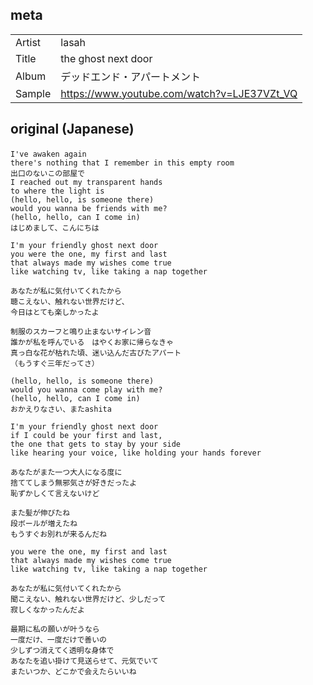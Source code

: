 ## meta

|        |                                             |
| ------ | ------------------------------------------- |
| Artist | lasah                                       |
| Title  | the ghost next door                         |
| Album  | デッドエンド・アパートメント                |
| Sample | https://www.youtube.com/watch?v=LJE37VZt_VQ |

## original (Japanese)

```
I've awaken again　
there's nothing that I remember in this empty room
出口のないこの部屋で
I reached out my transparent hands
to where the light is
(hello, hello, is someone there)
would you wanna be friends with me?
(hello, hello, can I come in)
はじめまして、こんにちは

I'm your friendly ghost next door
you were the one, my first and last
that always made my wishes come true
like watching tv, like taking a nap together

あなたが私に気付いてくれたから
聴こえない、触れない世界だけど、
今日はとても楽しかったよ

制服のスカーフと鳴り止まないサイレン音
誰かが私を呼んでいる　はやくお家に帰らなきゃ
真っ白な花が枯れた頃、迷い込んだ古びたアパート
（もうすぐ三年だってさ）

(hello, hello, is someone there)
would you wanna come play with me?
(hello, hello, can I come in)
おかえりなさい、またashita

I'm your friendly ghost next door
if I could be your first and last,
the one that gets to stay by your side
like hearing your voice, like holding your hands forever

あなたがまた一つ大人になる度に
捨ててしまう無邪気さが好きだったよ
恥ずかしくて言えないけど

また髪が伸びたね
段ボールが増えたね
もうすぐお別れが来るんだね

you were the one, my first and last
that always made my wishes come true
like watching tv, like taking a nap together

あなたが私に気付いてくれたから
聞こえない、触れない世界だけど、少しだって
寂しくなかったんだよ

最期に私の願いが叶うなら
一度だけ、一度だけで善いの
少しずつ消えてく透明な身体で
あなたを追い掛けて見送らせて、元気でいて
またいつか、どこかで会えたらいいね
```